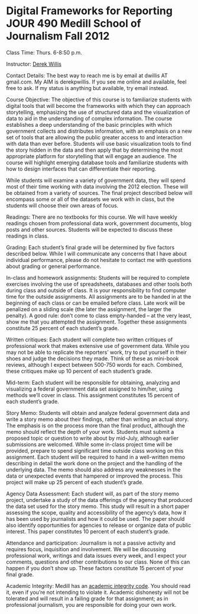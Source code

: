 Digital Frameworks for Reporting
JOUR 490
Medill School of Journalism
Fall 2012
=================

Class Time: Thurs. 6-8:50 p.m.

Instructor: [Derek Willis](http://blog.thescoop.org/about/)

Contact Details: The best way to reach me is by email at dwillis AT gmail.com. My AIM is derekpwillis. If you see me online and available, feel free to ask. If my status is anything but available, try email instead.

Course Objective: The objective of this course is to familiarize students with digital tools that will become the frameworks with which they can approach storytelling, emphasizing the use of structured data and the visualization of data to aid in the understanding of complex information. The course establishes a deep understanding of the basic principles with which government collects and distributes information, with an emphasis on a new set of tools that are allowing the public greater access to and interaction with data than ever before. Students will use basic visualization tools to find the story hidden in the data and then apply that by determining the most appropriate platform for storytelling that will engage an audience. The course will highlight emerging database tools and familiarize students with how to design interfaces that can differentiate their reporting.

While students will examine a variety of government data, they will spend most of their time working with data involving the 2012 election. These will be obtained from a variety of sources. The final project described below will encompass some or all of the datasets we work with in class, but the students will choose their own areas of focus.

Readings: There are no textbooks for this course. We will have weekly readings chosen from professional data work, government documents, blog posts and other sources. Students will be expected to discuss these readings in class.

Grading: Each student’s final grade will be determined by five factors described below. While I will communicate any concerns that I have about individual performance, please do not hesitate to contact me with questions about grading or general performance.

In-class and homework assignments: Students will be required to complete exercises involving the use of spreadsheets, databases and other tools both during class and outside of class. It is your responsibility to find computer time for the outside assignments. All assignments are to be handed in at the beginning of each class or can be emailed before class. Late work will be penalized on a sliding scale (the later the assignment, the larger the penalty). A good rule: don’t come to class empty-handed – at the very least, show me that you attempted the assignment. Together these assignments constitute 25 percent of each student’s grade.

Written critiques: Each student will complete two written critiques of professional work that makes extensive use of government data. While you may not be able to replicate the reporters’ work, try to put yourself in their shoes and judge the decisions they made. Think of these as mini-book reviews, although I expect between 500-750 words for each. Combined, these critiques make up 10 percent of each student’s grade.

Mid-term: Each student will be responsible for obtaining, analyzing and visualizing a federal government data set assigned to him/her, using methods we’ll cover in class. This assignment constitutes 15 percent of each student’s grade.

Story Memo: Students will obtain and analyze federal government data and write a story memo about their findings, rather than writing an actual story. The emphasis is on the process more than the final product, although the memo should reflect the depth of your work. Students must submit a proposed topic or question to write about by mid-July, although earlier submissions are welcomed. While some in-class project time will be provided, prepare to spend significant time outside class working on this assignment. Each student will be required to hand in a well-written memo describing in detail the work done on the project and the handling of the underlying data. The memo should also address any weaknesses in the data or unexpected events that hampered or improved the process. This project will make up 25 percent of each student’s grade.

Agency Data Assessment: Each student will, as part of the story memo project, undertake a study of the data offerings of the agency that produced the data set used for the story memo. This study will result in a short paper assessing the scope, quality and accessibility of the agency’s data, how it has been used by journalists and how it could be used. The paper should also identify opportunities for agencies to release or organize data of public interest. This paper constitutes 10 percent of each student’s grade.

Attendance and participation: Journalism is not a passive activity and requires focus, inquisition and involvement. We will be discussing professional work, writings and data issues every week, and I expect your comments, questions and other contributions to our class. None of this can happen if you don’t show up. These factors constitute 15 percent of your final grade.

Academic Integrity: Medill has an [academic integrity code](http://www.medill.northwestern.edu/students/students.aspx?id=60573). You should read it, even if you’re not intending to violate it. Academic dishonesty will not be tolerated and will result in a failing grade for that assignment; as in professional journalism, you are responsible for doing your own work.